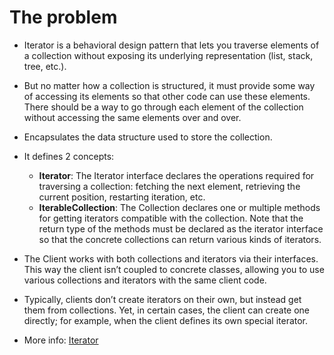 # The problem
- Iterator is a behavioral design pattern that lets you traverse elements of a collection without exposing its underlying representation (list, stack, tree, etc.).
- But no matter how a collection is structured, it must provide some way of accessing its elements so that other code can use these elements. There should be a way to go through each element of the collection without accessing the same elements over and over.
- Encapsulates the data structure used to store the collection.

- It defines 2 concepts:
    - **Iterator**: The Iterator interface declares the operations required for traversing a collection: fetching the next element, retrieving the current position, restarting iteration, etc.
    - **IterableCollection**: The Collection declares one or multiple methods for getting iterators compatible with the collection. Note that the return type of the methods must be declared as the iterator interface so that the concrete collections can return various kinds of iterators.

- The Client works with both collections and iterators via their interfaces. This way the client isn’t coupled to concrete classes, allowing you to use various collections and iterators with the same client code.

- Typically, clients don’t create iterators on their own, but instead get them from collections. Yet, in certain cases, the client can create one directly; for example, when the client defines its own special iterator.

- More info: [Iterator](https://refactoring.guru/design-patterns/iterator)